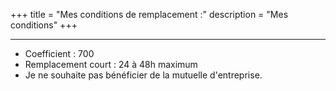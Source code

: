 +++
title = "Mes conditions de remplacement :"
description = "Mes conditions"
+++
***
- Coefficient : 700
- Remplacement court : 24 à 48h maximum
- Je ne souhaite pas bénéficier de la mutuelle d'entreprise. 